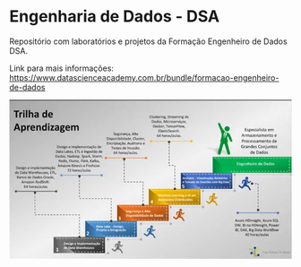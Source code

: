 # Engenharia de Dados - DSA
Repositório com laboratórios e projetos da Formação Engenheiro de Dados DSA.

Link para mais informações: https://www.datascienceacademy.com.br/bundle/formacao-engenheiro-de-dados

![Texto alternativo](imgs\trilha_aprendizagem.jpeg)


